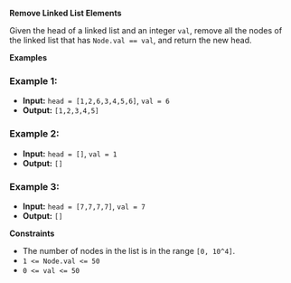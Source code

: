 **Remove Linked List Elements**

Given the head of a linked list and an integer `val`, remove all the nodes of the linked list that has `Node.val == val`, and return the new head.

**Examples**

### Example 1:
- **Input:** `head = [1,2,6,3,4,5,6]`, `val = 6`
- **Output:** `[1,2,3,4,5]`

### Example 2:
- **Input:** `head = []`, `val = 1`
- **Output:** `[]`

### Example 3:
- **Input:** `head = [7,7,7,7]`, `val = 7`
- **Output:** `[]`

**Constraints**

- The number of nodes in the list is in the range `[0, 10^4]`.
- `1 <= Node.val <= 50`
- `0 <= val <= 50`